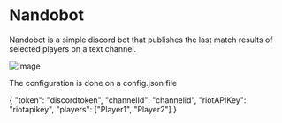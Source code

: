 # Nandobot
Nandobot is a simple discord bot that publishes the last match results of selected players on a text channel.

![image](https://user-images.githubusercontent.com/82987034/158043716-f9189a15-3179-44b1-aa41-5f407abb183b.png)

The configuration is done on a config.json file

{
	"token": "discordtoken",
	"channelId": "channelid",
	"riotAPIKey": "riotapikey",
	"players": ["Player1", "Player2"]
}
